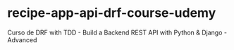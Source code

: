 # recipe-app-api-drf-course-udemy
Curso de DRF with TDD - Build a Backend REST API with Python &amp; Django - Advanced
